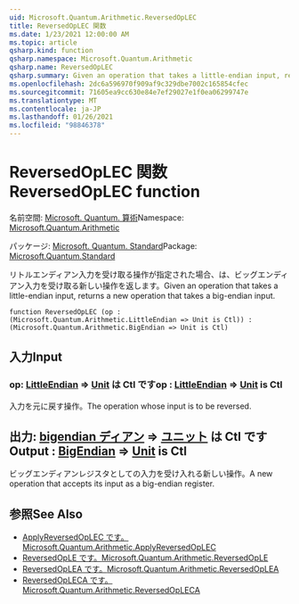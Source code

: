 ```yaml
---
uid: Microsoft.Quantum.Arithmetic.ReversedOpLEC
title: ReversedOpLEC 関数
ms.date: 1/23/2021 12:00:00 AM
ms.topic: article
qsharp.kind: function
qsharp.namespace: Microsoft.Quantum.Arithmetic
qsharp.name: ReversedOpLEC
qsharp.summary: Given an operation that takes a little-endian input, returns a new operation that takes a big-endian input.
ms.openlocfilehash: 2dc6a596970f909af9c329dbe7002c165854cfec
ms.sourcegitcommit: 71605ea9cc630e84e7ef29027e1f0ea06299747e
ms.translationtype: MT
ms.contentlocale: ja-JP
ms.lasthandoff: 01/26/2021
ms.locfileid: "98846378"
---
```

# <a name="reversedoplec-function"></a><span data-ttu-id="39df3-102">ReversedOpLEC 関数</span><span class="sxs-lookup"><span data-stu-id="39df3-102">ReversedOpLEC function</span></span>

<span data-ttu-id="39df3-103">名前空間: [Microsoft. Quantum. 算術](xref:Microsoft.Quantum.Arithmetic)</span><span class="sxs-lookup"><span data-stu-id="39df3-103">Namespace: [Microsoft.Quantum.Arithmetic](xref:Microsoft.Quantum.Arithmetic)</span></span>

<span data-ttu-id="39df3-104">パッケージ: [Microsoft. Quantum. Standard](https://nuget.org/packages/Microsoft.Quantum.Standard)</span><span class="sxs-lookup"><span data-stu-id="39df3-104">Package: [Microsoft.Quantum.Standard](https://nuget.org/packages/Microsoft.Quantum.Standard)</span></span>


<span data-ttu-id="39df3-105">リトルエンディアン入力を受け取る操作が指定された場合、は、ビッグエンディアン入力を受け取る新しい操作を返します。</span><span class="sxs-lookup"><span data-stu-id="39df3-105">Given an operation that takes a little-endian input, returns a new operation that takes a big-endian input.</span></span>

```qsharp
function ReversedOpLEC (op : (Microsoft.Quantum.Arithmetic.LittleEndian => Unit is Ctl)) : (Microsoft.Quantum.Arithmetic.BigEndian => Unit is Ctl)
```


## <a name="input"></a><span data-ttu-id="39df3-106">入力</span><span class="sxs-lookup"><span data-stu-id="39df3-106">Input</span></span>

### <a name="op--littleendian--unit--is-ctl"></a><span data-ttu-id="39df3-107">op: [LittleEndian](xref:Microsoft.Quantum.Arithmetic.LittleEndian) => [Unit](xref:microsoft.quantum.lang-ref.unit)  は Ctl です</span><span class="sxs-lookup"><span data-stu-id="39df3-107">op : [LittleEndian](xref:Microsoft.Quantum.Arithmetic.LittleEndian) => [Unit](xref:microsoft.quantum.lang-ref.unit)  is Ctl</span></span>

<span data-ttu-id="39df3-108">入力を元に戻す操作。</span><span class="sxs-lookup"><span data-stu-id="39df3-108">The operation whose input is to be reversed.</span></span>



## <a name="output--bigendian--unit--is-ctl"></a><span data-ttu-id="39df3-109">出力: [bigendian ディアン](xref:Microsoft.Quantum.Arithmetic.BigEndian) => [ユニット](xref:microsoft.quantum.lang-ref.unit)  は Ctl です</span><span class="sxs-lookup"><span data-stu-id="39df3-109">Output : [BigEndian](xref:Microsoft.Quantum.Arithmetic.BigEndian) => [Unit](xref:microsoft.quantum.lang-ref.unit)  is Ctl</span></span>

<span data-ttu-id="39df3-110">ビッグエンディアンレジスタとしての入力を受け入れる新しい操作。</span><span class="sxs-lookup"><span data-stu-id="39df3-110">A new operation that accepts its input as a big-endian register.</span></span>

## <a name="see-also"></a><span data-ttu-id="39df3-111">参照</span><span class="sxs-lookup"><span data-stu-id="39df3-111">See Also</span></span>

- [<span data-ttu-id="39df3-112">ApplyReversedOpLEC です。</span><span class="sxs-lookup"><span data-stu-id="39df3-112">Microsoft.Quantum.Arithmetic.ApplyReversedOpLEC</span></span>](xref:Microsoft.Quantum.Arithmetic.ApplyReversedOpLEC)
- [<span data-ttu-id="39df3-113">ReversedOpLE です。</span><span class="sxs-lookup"><span data-stu-id="39df3-113">Microsoft.Quantum.Arithmetic.ReversedOpLE</span></span>](xref:Microsoft.Quantum.Arithmetic.ReversedOpLE)
- [<span data-ttu-id="39df3-114">ReversedOpLEA です。</span><span class="sxs-lookup"><span data-stu-id="39df3-114">Microsoft.Quantum.Arithmetic.ReversedOpLEA</span></span>](xref:Microsoft.Quantum.Arithmetic.ReversedOpLEA)
- [<span data-ttu-id="39df3-115">ReversedOpLECA です。</span><span class="sxs-lookup"><span data-stu-id="39df3-115">Microsoft.Quantum.Arithmetic.ReversedOpLECA</span></span>](xref:Microsoft.Quantum.Arithmetic.ReversedOpLECA)